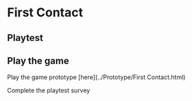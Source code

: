 # First Contact
## Playtest

## Play the game
Play the game prototype [here](../Prototype/First Contact.html)

Complete the playtest survey
